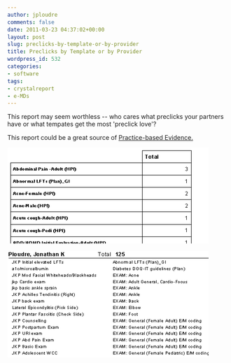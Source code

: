 ```yaml
---
author: jploudre
comments: false
date: 2011-03-23 04:37:02+00:00
layout: post
slug: preclicks-by-template-or-by-provider
title: Preclicks by Template or by Provider
wordpress_id: 532
categories:
- software
tags:
- crystalreport
- e-MDs
---
```


This report may seem worthless -- who cares what preclicks your partners have or what tempates get the most 'preclick love'?

This report could be a great source of [Practice-based Evidence.](http://unchart.com/2011/practice-based-evidence/)

![](/files/2011/03/preclick-by-template.png)

![](/files/2011/03/preclick-by-provider.png)
